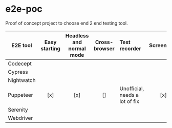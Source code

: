 # e2e-poc

Proof of concept project to choose end 2 end testing tool.

| E2E tool   | Easy starting | Headless and normal mode | Cross-browser | Test recorder                  | Screenshot |
| ---------- | :-----------: | :----------------------: | :-----------: | :----------------------------- | :--------: |
| Codecept   |               |                          |               |                                |            |
| Cypress    |               |                          |               |                                |            |
| Nightwatch |               |                          |               |                                |            |
| Puppeteer  |      [x]      |           [x]            |      []       | Unofficial, needs a lot of fix |    [x]     |
| Serenity   |               |                          |               |                                |            |
| Webdriver  |               |                          |               |                                |            |
